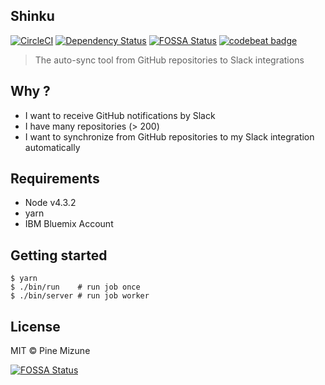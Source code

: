 Shinku
-------
[![CircleCI](https://circleci.com/gh/pine/Shinku/tree/master.svg?style=shield)](https://circleci.com/gh/pine/Shinku/tree/master)
[![Dependency Status](https://gemnasium.com/badges/github.com/pine/Shinku.svg)](https://gemnasium.com/github.com/pine/Shinku)
[![FOSSA Status](https://app.fossa.io/api/projects/git%2Bgithub.com%2Fpine%2FShinku.svg?type=shield)](https://app.fossa.io/projects/git%2Bgithub.com%2Fpine%2FShinku?ref=badge_shield)
[![codebeat badge](https://codebeat.co/badges/0d14928a-eff0-40ff-bdc4-1ee024f47a54)](https://codebeat.co/projects/github-com-pine-shinku-master)

> The auto-sync tool from GitHub repositories to Slack integrations

## Why ?
- I want to receive GitHub notifications by Slack
- I have many repositories (> 200)
- I want to synchronize from GitHub repositories to my Slack integration automatically

## Requirements
- Node v4.3.2
- yarn
- IBM Bluemix Account

## Getting started

```
$ yarn
$ ./bin/run    # run job once
$ ./bin/server # run job worker
```

## License
MIT &copy; Pine Mizune


[![FOSSA Status](https://app.fossa.io/api/projects/git%2Bgithub.com%2Fpine%2FShinku.svg?type=large)](https://app.fossa.io/projects/git%2Bgithub.com%2Fpine%2FShinku?ref=badge_large)
